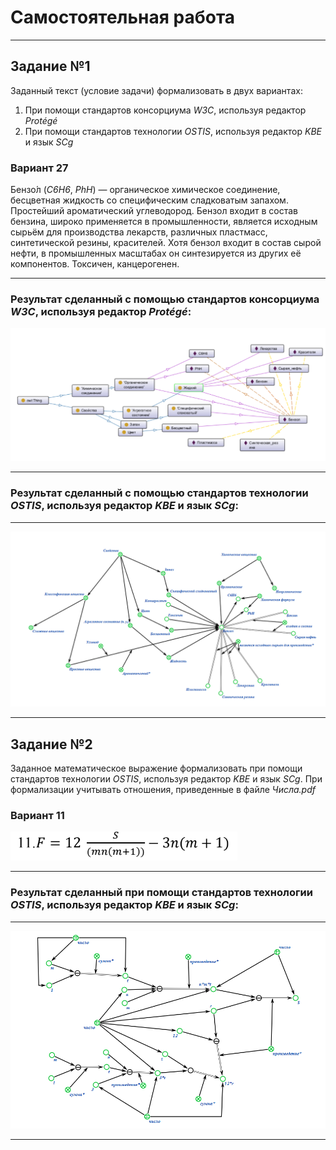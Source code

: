 
# Самостоятельная работа
---

## Задание №1	 
Заданный текст (условие задачи) формализовать в двух вариантах:
1. При помощи стандартов консорциума _W3C_, используя редактор _Protégé_
2. При помощи стандартов технологии _OSTIS_, используя редактор _KBE_ и
язык _SCg_			
### Вариант 27
Бензо́л (_C6H6_, _PhH_) — органическое химическое соединение, бесцветная жидкость со
специфическим сладковатым запахом. Простейший ароматический углеводород. Бензол входит
в состав бензина, широко применяется в промышленности, является исходным сырьём для
производства лекарств, различных пластмасс, синтетической резины, красителей. Хотя бензол
входит в состав сырой нефти, в промышленных масштабах он синтезируется из других её
компонентов. Токсичен, канцерогенен.

---
### Результат сделанный с помощью стандартов консорциума _W3C_, используя редактор _Protégé_:

![image](Z1(protege).png)

---
### Результат сделанный с помощью стандартов технологии _OSTIS_, используя редактор _KBE_ и язык _SCg_:
---

![image](Z1(KBE).png)

---
## Задание №2	
Заданное математическое выражение формализовать при помощи стандартов
технологии _OSTIS_, используя редактор _KBE_ и язык _SCg_. При формализации
учитывать отношения, приведенные в файле _Числа.pdf_
### Вариант 11

![image](Variant11(Z2).png)

---
### Результат сделанный при помощи стандартов технологии _OSTIS_, используя редактор _KBE_ и язык _SCg_:
---

![image](Z2.png)

---
